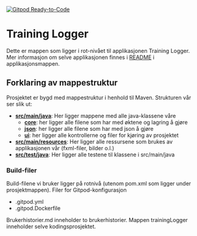 [![Gitpod Ready-to-Code](https://img.shields.io/badge/Gitpod-Ready--to--Code-blue?logo=gitpod)](https://gitpod.idi.ntnu.no/#https://gitlab.stud.idi.ntnu.no/it1901/groups-2020/gr2001/gr2001/-/tree/exercise-session-endringer-gui) 

# Training Logger

Dette er mappen som ligger i rot-nivået til applikasjonen Training Logger. Mer informasjon om
selve applikasjonen finnes i [README](trainingLogger/README.md) i applikasjonsmappen. 

## Forklaring av mappestruktur
Prosjektet er bygd med mappestruktur i henhold til Maven. Strukturen vår ser slik ut:
- [**src/main/java**](trainingLogger/src/main/java): Her ligger mappene med alle java-klassene våre
    - [**core**](trainingLogger/src/main/java/core): her ligger alle filene som har med øktene og lagring å gjøre
    - [**json**](trainingLogger/src/main/java/json): her ligger alle filene som har med json å gjøre
    - [**ui**](trainingLogger/src/main/java/ui): her ligger alle kontrollerne og filer for kjøring av prosjektet
- [**src/main/resources**](trainingLogger/src/main/resources): Her ligger alle ressursene som brukes av applikasjonen vår 
(fxml-filer, bilder o.l.)
- [**src/test/java**](trainingLogger/src/test/java): Her ligger alle testene til klassene i src/main/java

### Build-filer
Build-filene vi bruker ligger på rotnivå (utenom pom.xml som ligger under prosjektmappen). 
Filer for Gitpod-konfigurasjon
- .gitpod.yml
- .gitpod.Dockerfile

Brukerhistorier.md inneholder to brukerhistorier.
Mappen trainingLogger inneholder selve kodingsprosjektet.